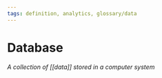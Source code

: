 ```yaml
---
tags: definition, analytics, glossary/data
---
```

#  Database
*A collection of [[data]] stored in a computer system*